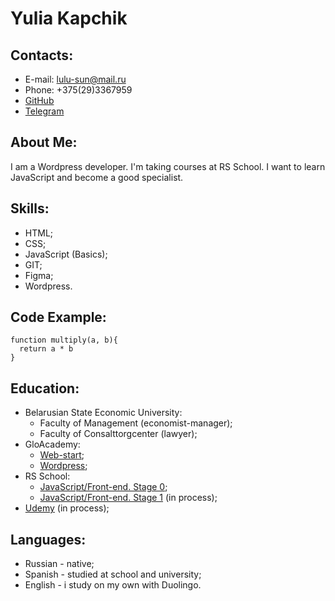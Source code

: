 # Yulia Kapchik

## Contacts:

* E-mail: lulu-sun@mail.ru
* Phone: +375(29)3367959
* [GitHub](https://github.com/yuliakapchik)
* [Telegram](https://t.me/yuliakapchik)

## About Me:

I am a Wordpress developer. I'm taking courses at RS School. I want to learn JavaScript and become a good specialist.

## Skills:

* HTML;
* CSS;
* JavaScript (Basics);
* GIT;
* Figma;
* Wordpress.

## Code Example:

```
function multiply(a, b){
  return a * b
}
```

## Education:

* Belarusian State Economic University:
  - Faculty of Management (economist-manager);
  - Faculty of Consalttorgcenter (lawyer);
* GloAcademy:
  - [Web-start](https://vk.com/market-123083697?w=product-123083697_2132103%2Fquery);
  - [Wordpress](https://vk.com/market-123083697?w=product-123083697_4016021%2Fquery);
* RS School:
  - [JavaScript/Front-end. Stage 0](https://rs.school/js-stage0/);
  - [JavaScript/Front-end. Stage 1](https://rs.school/js/) (in process);
* [Udemy](https://www.udemy.com/course/javascript_full/) (in process);

## Languages:

* Russian - native;
* Spanish - studied at school and university;
* English - i study on my own with Duolingo.
